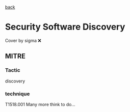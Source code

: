 [back](../index.md)
# Security Software Discovery
Cover by sigma :x: 
## MITRE
### Tactic
discovery
### technique
T1518.001
Many more think to do...